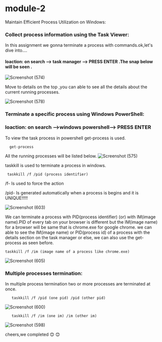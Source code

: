 # module-2
Maintain Efficient Process Utilization on Windows:

### Collect process information using the Task Viewer:

In this assignment we gonna terminate a process with commands.ok,let's dive into....
             
#### loaction: on search --> task manager --> PRESS ENTER .The snap below will be seen .            
![Screenshot (574)](https://user-images.githubusercontent.com/76787422/118834008-898eff80-b8df-11eb-8996-793e19e72178.png)


Move to details on the top ,you can able to see all the details about the current running processes.


![Screenshot (578)](https://user-images.githubusercontent.com/76787422/118834075-957ac180-b8df-11eb-99d8-a37e0a6012ca.png)

### Terminate a specific process using Windows PowerShell:

### loaction: on search -->windows powershell--> PRESS ENTER

To view the task process in powershell get-process is used.
     
      get-process
      
All the running processes will be listed below.
![Screenshot (575)](https://user-images.githubusercontent.com/76787422/118840094-b396f080-b8e4-11eb-858e-eea510d0f799.png)

  
taskkill is used to terminate a process in windows.
     
     taskkill /f /pid (process identifier)

/f- Is used to force the action

/pid- Is generated automatically when a process is begins and it is UNIQUE!!!!!

![Screenshot (603)](https://user-images.githubusercontent.com/76787422/118843205-754f0080-b8e7-11eb-9333-87bf1669dac4.png)

We can terminate a process with PID(process identifier) (or) with IM(image name).PID of every tab on your browser is different but the IM(image name) for a browser will be same that is chrome.exe for google chrome.
we can able to see the IM(image name) or PID(process id) of a process with the details section on the task manager or else, we can also use the get-process as seen before.
   
    taskkill /f /im (image name of a process like chrome.exe)
    
![Screenshot (605)](https://user-images.githubusercontent.com/76787422/118843659-e55d8680-b8e7-11eb-921e-37d5108ac3bc.png)




### Multiple processes termination:

In multiple process termination two or more processes are terminated at once.

       taskkill /f /pid (one pid) /pid (other pid)

![Screenshot (600)](https://user-images.githubusercontent.com/76787422/118845125-21ddb200-b8e9-11eb-95c4-6d54668b928b.png)

       taskkill /f /im (one im) /im (other im)
       
![Screenshot (598)](https://user-images.githubusercontent.com/76787422/118845269-420d7100-b8e9-11eb-97fc-634efa38f1e8.png)

cheers,we completed :blush: :blush: 
